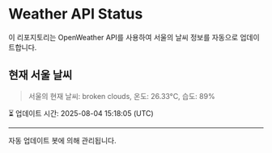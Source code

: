 
# Weather API Status

이 리포지토리는 OpenWeather API를 사용하여 서울의 날씨 정보를 자동으로 업데이트합니다.

## 현재 서울 날씨
> 서울의 현재 날씨: broken clouds, 온도: 26.33°C, 습도: 89%

⏳ 업데이트 시간: 2025-08-04 15:18:05 (UTC)

---
자동 업데이트 봇에 의해 관리됩니다.
